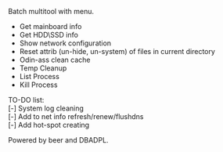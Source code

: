 Batch multitool with menu.

- Get mainboard info
- Get HDD\SSD info
- Show network configuration
- Reset attrib (un-hide, un-system) of files in current directory
- Odin-ass clean cache
- Temp Cleanup
- List Process
- Kill Process

TO-DO list:  
[-] System log cleaning  
[-] Add to net info refresh/renew/flushdns  
[-] Add hot-spot creating  

Powered by beer and DBADPL.  